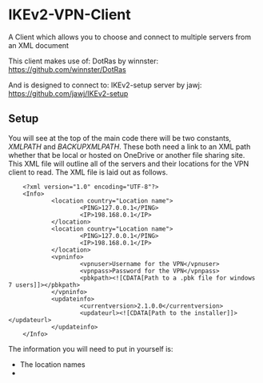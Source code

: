 # IKEv2-VPN-Client
A Client which allows you to choose and connect to multiple servers from an XML document

This client makes use of:
        DotRas by winnster: https://github.com/winnster/DotRas

And is designed to connect to:
        IKEv2-setup server by jawj: https://github.com/jawj/IKEv2-setup


## Setup
You will see at the top of the main code there will be two constants, *XMLPATH* and *BACKUPXMLPATH*. These both need a link to an XML path whether that be local or hosted on OneDrive or another file sharing site. This XML file will outline all of the servers and their locations for the VPN client to read. The XML file is laid out as follows.

        <?xml version="1.0" encoding="UTF-8"?>
        <Info>
                <location country="Location name">
                        <PING>127.0.0.1</PING>
                        <IP>198.168.0.1</IP>
                </location>
                <location country="Location name">
                        <PING>127.0.0.1</PING>
                        <IP>198.168.0.1</IP>
                </location>
                <vpninfo>
                        <vpnuser>Username for the VPN</vpnuser>
                        <vpnpass>Password for the VPN</vpnpass>
                        <pbkpath><![CDATA[Path to a .pbk file for windows 7 users]]></pbkpath>
                </vpninfo>
                <updateinfo>
                        <currentversion>2.1.0.0</currentversion>
                        <updateurl><![CDATA[Path to the installer]]></updateurl>
                </updateinfo>
        </Info>

The information you will need to put in yourself is:
- The location names
- 
